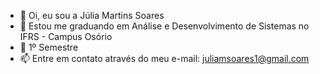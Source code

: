 - 👋 Oi, eu sou a Júlia Martins Soares
- 👀 Estou me graduando em Análise e Desenvolvimento de Sistemas no IFRS - Campus Osório
- 🌱  1º Semestre
- 📫 Entre em contato através do meu e-mail: juliamsoares1@gmail.com

<!---
ajuliamartins/ajuliamartins is a ✨ special ✨ repository because its `README.md` (this file) appears on your GitHub profile.
You can click the Preview link to take a look at your changes.
--->
